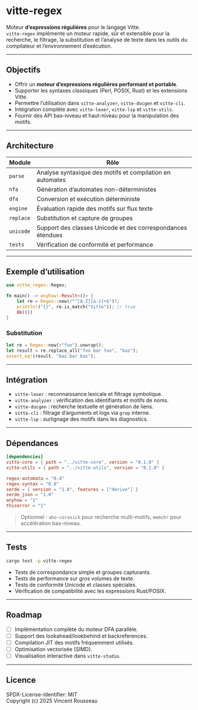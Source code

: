 

# vitte-regex

Moteur **d’expressions régulières** pour le langage Vitte.  
`vitte-regex` implémente un moteur rapide, sûr et extensible pour la recherche, le filtrage, la substitution et l’analyse de texte dans les outils du compilateur et l’environnement d’exécution.

---

## Objectifs

- Offrir un **moteur d’expressions régulières performant et portable**.  
- Supporter les syntaxes classiques (Perl, POSIX, Rust) et les extensions Vitte.  
- Permettre l’utilisation dans `vitte-analyzer`, `vitte-docgen` et `vitte-cli`.  
- Intégration complète avec `vitte-lexer`, `vitte-lsp` et `vitte-utils`.  
- Fournir des API bas-niveau et haut-niveau pour la manipulation des motifs.

---

## Architecture

| Module        | Rôle |
|---------------|------|
| `parse`       | Analyse syntaxique des motifs et compilation en automates |
| `nfa`         | Génération d’automates non-déterministes |
| `dfa`         | Conversion et exécution déterministe |
| `engine`      | Évaluation rapide des motifs sur flux texte |
| `replace`     | Substitution et capture de groupes |
| `unicode`     | Support des classes Unicode et des correspondances étendues |
| `tests`       | Vérification de conformité et performance |

---

## Exemple d’utilisation

```rust
use vitte_regex::Regex;

fn main() -> anyhow::Result<()> {
    let re = Regex::new(r"^[A-Z][a-z]+$")?;
    println!("{}", re.is_match("Vitte")); // true
    Ok(())
}
```

### Substitution

```rust
let re = Regex::new(r"foo").unwrap();
let result = re.replace_all("foo bar foo", "baz");
assert_eq!(result, "baz bar baz");
```

---

## Intégration

- `vitte-lexer` : reconnaissance lexicale et filtrage symbolique.  
- `vitte-analyzer` : vérification des identifiants et motifs de noms.  
- `vitte-docgen` : recherche textuelle et génération de liens.  
- `vitte-cli` : filtrage d’arguments et logs via `grep` interne.  
- `vitte-lsp` : surlignage des motifs dans les diagnostics.

---

## Dépendances

```toml
[dependencies]
vitte-core = { path = "../vitte-core", version = "0.1.0" }
vitte-utils = { path = "../vitte-utils", version = "0.1.0" }

regex-automata = "0.4"
regex-syntax = "0.8"
serde = { version = "1.0", features = ["derive"] }
serde_json = "1.0"
anyhow = "1"
thiserror = "1"
``` 

> Optionnel : `aho-corasick` pour recherche multi-motifs, `memchr` pour accélération bas-niveau.

---

## Tests

```bash
cargo test -p vitte-regex
```

- Tests de correspondance simple et groupes capturants.  
- Tests de performance sur gros volumes de texte.  
- Tests de conformité Unicode et classes spéciales.  
- Vérification de compatibilité avec les expressions Rust/POSIX.

---

## Roadmap

- [ ] Implémentation complète du moteur DFA parallèle.  
- [ ] Support des lookahead/lookbehind et backreferences.  
- [ ] Compilation JIT des motifs fréquemment utilisés.  
- [ ] Optimisation vectorisée (SIMD).  
- [ ] Visualisation interactive dans `vitte-studio`.

---

## Licence

SPDX-License-Identifier: MIT  
Copyright (c) 2025 Vincent Rousseau
